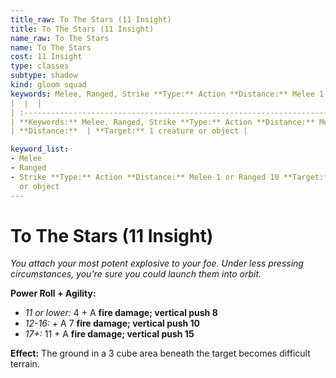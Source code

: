 ```yaml
---
title_raw: To The Stars (11 Insight)
title: To The Stars (11 Insight)
name_raw: To The Stars
name: To The Stars
cost: 11 Insight
type: classes
subtype: shadow
kind: gloom squad
keywords: Melee, Ranged, Strike **Type:** Action **Distance:** Melee 1 or Ranged 10
|  |  |
| :---------------------------------------------------------------------------------------------------------------------------- | :-------------------------------- |
| **Keywords:** Melee, Ranged, Strike **Type:** Action **Distance:** Melee 1 or Ranged 10 **Target:** 1 creature or object | **Type:**  |
| **Distance:**  | **Target:** 1 creature or object |

keyword_list:
- Melee
- Ranged
- Strike **Type:** Action **Distance:** Melee 1 or Ranged 10 **Target:** 1 creature
  or object
---
```


# To The Stars (11 Insight)

*You attach your most potent explosive to your foe. Under less pressing circumstances, you're sure you could launch them into orbit.*

**Power Roll + Agility:**

- *11 or lower:* 4 + A **fire damage; vertical push 8**
- *12-16:* + A 7 **fire damage; vertical push 10**
- *17+:* 11 + A **fire damage; vertical push 15**

**Effect:** The ground in a 3 cube area beneath the target becomes difficult terrain.
